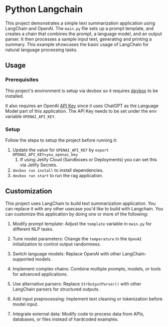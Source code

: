 # Python Langchain

This project demonstrates a simple text summarization application using LangChain and OpenAI. The `main.py` file sets up a prompt template, and creates a chain that combines the prompt, a language model, and an output parser. It then processes a sample input text, generating and printing a summary. This example showcases the basic usage of LangChain for natural language processing tasks.

## Usage

### Prerequisites

This project's environment is setup via devbox so it requires [devbox](https://www.jetify.com/devbox/docs/installing_devbox/) to be installed.

It also requires an OpenAI [API Key](https://help.openai.com/en/articles/4936850-where-do-i-find-my-openai-api-key) since it uses ChatGPT as the Language Model part of this application. The API Key needs to be set under the env variable `OPENAI_API_KEY`.

### Setup

Follow the steps to setup the project before running it:

1. Update the value for `OPENAI_API_KEY` by `export OPENAI_API_KEY=you_openai_key`
    1. If using Jetify Cloud (Sandboxes or Deployments) you can set this via Jetify Secrets.
1. `devbox run install` to install dependencies.
1. `devbox run start` to run the rag application.

## Customization

This project uses LangChain to build text summarization application. You can replace it with any other usecase you'd like to build with Langchain. You can customize this application by doing one or more of the following:

1. Modify prompt template: Adjust the `template` variable in `main.py` for different NLP tasks.

2. Tune model parameters: Change the `temperature` in the `OpenAI` initialization to control output randomness.

3. Switch language models: Replace OpenAI with other LangChain-supported models.

4. Implement complex chains: Combine multiple prompts, models, or tools for advanced applications.

5. Use alternative parsers: Replace `StrOutputParser()` with other LangChain parsers for structured outputs.

6. Add input preprocessing: Implement text cleaning or tokenization before model input.

7. Integrate external data: Modify code to process data from APIs, databases, or files instead of hardcoded examples.
